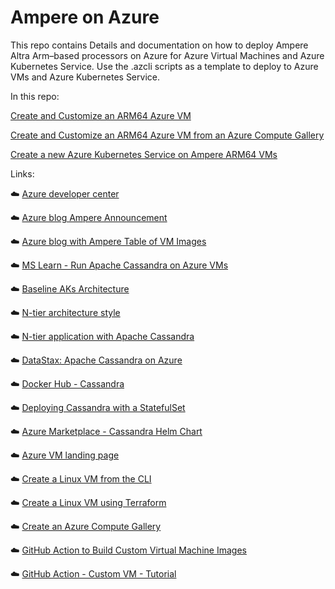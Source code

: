 # Ampere on Azure

This repo contains Details and documentation on how to deploy Ampere Altra Arm–based processors on Azure for Azure Virtual Machines and Azure Kubernetes Service.  Use the .azcli scripts as a template to deploy to Azure VMs and Azure Kubernetes Service.  

In this repo: 

[Create and Customize an ARM64 Azure VM](vm/ampere-deploy-to-vm.md)

[Create and Customize an ARM64 Azure VM from an Azure Compute Gallery](vm/ampere-deploy-to-vm-with-gallery.md)

[Create a new Azure Kubernetes Service on Ampere ARM64 VMs](aks/ampere-deploy-to-aks.md)


Links: 

☁️ <a href='https://https://amperecomputing.com/developers' target='_blank'>Azure developer center</a> 

☁️ <a href='https://azure.microsoft.com/en-us/blog/azure-virtual-machines-with-ampere-altra-arm-based-processors-generally-available/' target='_blank'>Azure blog Ampere Announcement</a> 

☁️ <a href='https://azure.microsoft.com/en-us/blog/now-in-preview-azure-virtual-machines-with-ampere-altra-armbased-processors/' target='_blank'>Azure blog with Ampere Table of VM Images</a> 

☁️ <a href='https://learn.microsoft.com/en-us/azure/architecture/best-practices/cassandra' target='_blank'>MS Learn - Run Apache Cassandra on Azure VMs</a> 

☁️ <a href='https://learn.microsoft.com/en-us/azure/architecture/reference-architectures/containers/aks/baseline-aks' target='_blank'>Baseline AKs Architecture</a> 

☁️ <a href='https://learn.microsoft.com/en-us/azure/architecture/guide/architecture-styles/n-tier' target='_blank'>N-tier architecture style</a> 

☁️ <a href='https://learn.microsoft.com/en-us/azure/architecture/reference-architectures/n-tier/n-tier-cassandra' target='_blank'>N-tier application with Apache Cassandra</a> 

☁️ <a href='https://www.datastax.com/guides/cassandra-on-azure' target='_blank'>DataStax: Apache Cassandra on Azure</a> 

☁️ <a href='https://hub.docker.com/r/arm64v8/cassandra/' target='_blank'>Docker Hub - Cassandra</a> 

☁️ <a href='https://kubernetes.io/docs/tutorials/stateful-application/cassandra/' target='_blank'>Deploying Cassandra with a StatefulSet</a> 

☁️ <a href='https://azuremarketplace.microsoft.com/en-us/marketplace/apps/bitnami.cassandra-chart?tab=Overview' target='_blank'>Azure Marketplace - Cassandra Helm Chart</a> 

☁️ <a href='https://learn.microsoft.com/en-us/azure/virtual-machines/' target='_blank'>Azure VM landing page</a> 

☁️ <a href='https://learn.microsoft.com/en-us/azure/virtual-machines/linux/quick-create-cli' target='_blank'>Create a Linux VM from the CLI</a> 

☁️ <a href='https://learn.microsoft.com/en-us/azure/virtual-machines/linux/quick-create-terraform' target='_blank'>Create a Linux VM using Terraform</a> 

☁️ <a href='https://learn.microsoft.com/en-us/azure/virtual-machines/create-gallery?tabs=portal%2Cportaldirect%2Ccli2' target='_blank'>Create an Azure Compute  Gallery</a> 

☁️ <a href='https://github.com/marketplace/actions/build-azure-virtual-machine-image' target='_blank'>GitHub Action to Build Custom Virtual Machine Images</a> 

☁️ <a href='https://github.com/Azure/build-vm-image/blob/master/tutorial/how-to-use-action.md' target='_blank'>GitHub Action - Custom VM - Tutorial</a> 

